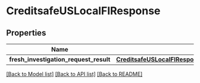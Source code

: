 # CreditsafeUSLocalFIResponse

## Properties
Name | Type | Description | Notes
------------ | ------------- | ------------- | -------------
**fresh_investigation_request_result** | [**CreditsafeUSLocalFIResponseFreshInvestigationRequestResult**](CreditsafeUSLocalFIResponseFreshInvestigationRequestResult.md) |  | [optional] 

[[Back to Model list]](../README.md#documentation-for-models) [[Back to API list]](../README.md#documentation-for-api-endpoints) [[Back to README]](../README.md)

